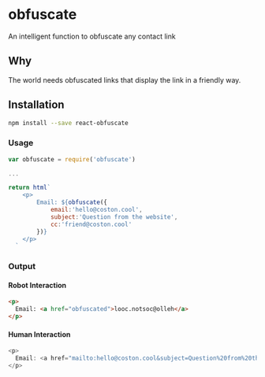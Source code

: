 # obfuscate
An intelligent function to obfuscate any contact link

## Why
The world needs obfuscated links that display the link in a friendly way.

## Installation
```bash
npm install --save react-obfuscate
```

### Usage
```js
var obfuscate = require('obfuscate')

...

return html`
    <p>
        Email: ${obfuscate({
            email:'hello@coston.cool', 
            subject:'Question from the website', 
            cc:'friend@coston.cool'
        })}
    </p>
  `
```

### Output
#### Robot Interaction
```html
<p>
  Email: <a href="obfuscated">looc.notsoc@olleh</a>
</p>
```

#### Human Interaction
```js
<p>
  Email: <a href="mailto:hello@coston.cool&subject=Question%20from%20the%20website&cc=friend@coston.cool">hello@coston.cool</a>
</p>
```
